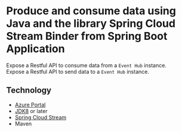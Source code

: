 # Produce and consume data using Java and the library Spring Cloud Stream Binder from Spring Boot Application

Expose a Restful API to consume data from a `Event Hub` instance.   
Expose a Restful API to send data to a `Event Hub` instance.   

## Technology

- [Azure Portal](https://portal.azure.com/)
- [JDK8](https://www.oracle.com/java/technologies/downloads/) or later
- [Spring Cloud Stream](https://spring.io/blog/2019/04/02/event-driven-java-with-spring-cloud-stream-and-azure-event-hubs-guest-post)
- Maven